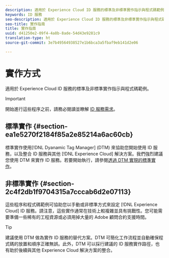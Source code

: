 ```yaml
---
description: 適用於 Experience Cloud ID 服務的標準及非標準實作指示與程式碼範例。
keywords: ID 服務
seo-description: 適用於 Experience Cloud ID 服務的標準及非標準實作指示與程式碼範例。
seo-title: 實作指南
title: 實作指南
uuid: d41250e2-09f4-4a8b-8ade-54d43e9281c9
translation-type: ht
source-git-commit: 3e7b49564938527e1b6bca3a5fbaf9eb141d2e06

---
```



# 實作方式

適用於 Experience Cloud ID 服務的標準及非標準實作指示與程式碼範例。

>[!IMPORTANT]
>
>開始進行這些程序之前，請務必閱讀並瞭解 [ID 服務需求](../reference/requirements.md)。

## 標準實作 {#section-ea1e5270f2184f85a2e85214a6ac60cb}

標準實作使用[!DNL Dyanamic Tag Manager] (DTM) 來協助您開始使用 ID 服務，以及整合 ID 服務與其他 [!DNL Experience Cloud] 解決方案。我們強烈建議您使用 DTM 來實作 ID 服務。若要開始執行，請參閱[透過 DTM 實現的標準實作](../implementation-guides/standard.md#concept-89cd0199a9634fc48644f2d61e3d2445)。

## 非標準實作 {#section-2c4f2db1f9704315a7cccab6d2e07113}

這些程序和程式碼範例可協助您以手動或非標準方式來設定 [!DNL Experience Cloud] ID 服務。請注意，這些實作通常在技術上較複雜並具有挑戰性。您可能需要準備一些稀有的工程資源或必須用掉大量的 Adobe 顧問合約支援時間。

>[!TIP]
>
>建議使用 DTM 做為實作 ID 服務的替代方案。DTM 可簡化工作流程並自動確保程式碼的放置和順序正確無誤。此外，DTM 可以採行建議的 ID 服務實作路徑，也有助於後續與其他 Experience Cloud 解決方案的整合。


